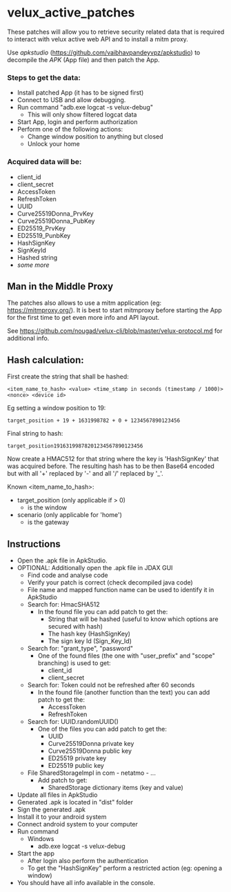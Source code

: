 # velux_active_patches

These patches will allow you to retrieve security related data that is required to interact with velux active web API and to install a mitm proxy.

Use *apkstudio* (https://github.com/vaibhavpandeyvpz/apkstudio) to decompile the *APK* (App file) and then patch the App.

### Steps to get the data:
* Install patched App (it has to be signed first)
* Connect to USB and allow debugging.
* Run command "adb.exe logcat -s velux-debug"
  * This will only show filtered logcat data
* Start App, login and perform authorization
* Perform one of the following actions:
  * Change window position to anything but closed
  * Unlock your home

### Acquired data will be:
* client_id
* client_secret
* AccessToken
* RefreshToken
* UUID
* Curve25519Donna_PrvKey
* Curve25519Donna_PubKey
* ED25519_PrvKey
* ED25519_PunbKey
* HashSignKey
* SignKeyId
* Hashed string
* *some more*

## Man in the Middle Proxy

The patches also allows to use a mitm application (eg: https://mitmproxy.org/).
It is best to start mitmproxy before starting the App for the first time to get even more info and API layout.

See https://github.com/nougad/velux-cli/blob/master/velux-protocol.md for additional info.

## Hash calculation:

First create the string that shall be hashed:

`<item_name_to_hash> <value> <time_stamp in seconds (timestamp / 1000)> <nonce> <device id>`

Eg setting a window position to 19:

`target_position + 19 + 1631998782 + 0 + 1234567890123456`

Final string to hash:

`target_position19163199878201234567890123456`

Now create a HMAC512 for that string where the key is 'HashSignKey' that was acquired before.
The resulting hash has to be then Base64 encoded but with all '+' replaced by '-' and all '/' replaced by '_'.

Known <item_name_to_hash>:
* target_position (only applicable if > 0)
  * <device id> is the window
* scenario (only applicable for 'home')
  * <device id> is the gateway

## Instructions

* Open the .apk file in ApkStudio.
* OPTIONAL: Additionally open the .apk file in JDAX GUI
  - Find code and analyse code
  - Verify your patch is correct (check decompiled java code)
  - File name and mapped function name can be used to identify it in ApkStudio
  - Search for: HmacSHA512
    - In the found file you can add patch to get the:
      - String that will be hashed (useful to know which options are secured with hash)
      - The hash key (HashSignKey)
      - The sign key Id (Sign_Key_Id)
  - Search for: "grant_type", "password"
    - One of the found files (the one with "user_prefix" and "scope" branching) is used to get:
      - client_id
      - client_secret
  - Search for: Token could not be refreshed after 60 seconds
    - In the found file (another function than the text) you can add patch to get the:
      - AccessToken
      - RefreshToken
  - Search for: UUID.randomUUID()
    - One of the files you can add patch to get the:
      - UUID
      - Curve25519Donna private key
      - Curve25519Donna public key
      - ED25519 private key
      - ED25519 public key
  - File SharedStorageImpl in com - netatmo - ...
    - Add patch to get:
      - SharedStorage dictionary items (key and value)
* Update all files in ApkStudio
* Generated .apk is located in "dist" folder
* Sign the generated .apk
* Install it to your android system
* Connect android system to your computer
* Run command
  - Windows
    - adb.exe logcat -s velux-debug
* Start the app
  - After login also perform the authentication
  - To get the "HashSignKey" perform a restricted action (eg: opening a window)
* You should have all info available in the console.